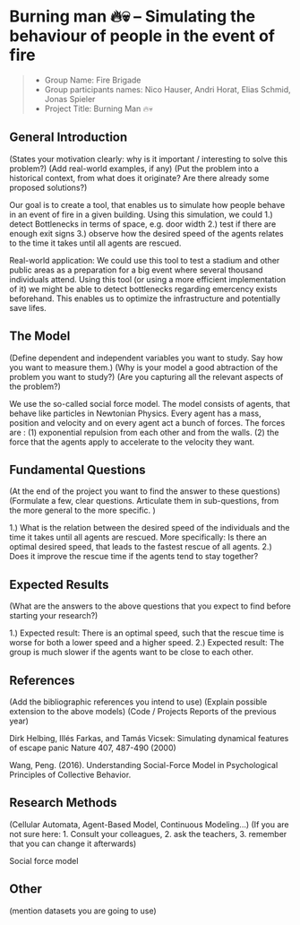 # Burning man 🔥💀 – Simulating the behaviour of people in the event of fire

> * Group Name: Fire Brigade
> * Group participants names: Nico Hauser, Andri Horat, Elias Schmid, Jonas Spieler
> * Project Title: Burning Man 🔥💀

## General Introduction

(States your motivation clearly: why is it important / interesting to solve this problem?)
(Add real-world examples, if any)
(Put the problem into a historical context, from what does it originate? Are there already some proposed solutions?)

Our goal is to create a tool, that enables us to simulate how people behave in an event of fire in a given building. Using this simulation, we could
1.) detect Bottlenecks in terms of space, e.g. door width
2.) test if there are enough exit signs
3.) observe how the desired speed of the agents relates to the time it takes until all agents are rescued.

Real-world application:
We could use this tool to test a stadium and other public areas as a preparation for a big event where several thousand individuals attend. Using this tool (or using a more efficient implementation of it) we might be able to detect bottlenecks regarding emercency exists beforehand. This enables us to optimize the infrastructure and potentially save lifes.

## The Model

(Define dependent and independent variables you want to study. Say how you want to measure them.) (Why is your model a good abtraction of the problem you want to study?) (Are you capturing all the relevant aspects of the problem?)

We use the so-called social force model. The model consists of agents, that behave like particles in Newtonian Physics. Every agent has a mass, position and velocity and on every agent act a bunch of forces. The forces are : (1) exponential repulsion from each other and from the walls. (2)  the force that the agents apply to accelerate to the velocity they want.

## Fundamental Questions

(At the end of the project you want to find the answer to these questions)
(Formulate a few, clear questions. Articulate them in sub-questions, from the more general to the more specific. )

1.) What is the relation between the desired speed of the individuals and the time it takes until all agents are rescued. More specifically: Is there an optimal desired speed, that leads to the fastest rescue of all agents.
2.) Does it improve the rescue time if the agents tend to stay together?

## Expected Results

(What are the answers to the above questions that you expect to find before starting your research?)

1.) Expected result: There is an optimal speed, such that the rescue time is worse for both a lower speed and a higher speed.
2.) Expected result: The group is much slower if the agents want to be close to each other.

## References 

(Add the bibliographic references you intend to use)
(Explain possible extension to the above models)
(Code / Projects Reports of the previous year)

Dirk Helbing, Illés Farkas, and Tamás Vicsek:
Simulating dynamical features of escape panic
Nature 407, 487-490 (2000)

Wang, Peng. (2016). Understanding Social-Force Model in Psychological Principles of Collective Behavior. 

## Research Methods

(Cellular Automata, Agent-Based Model, Continuous Modeling...) (If you are not sure here: 1. Consult your colleagues, 2. ask the teachers, 3. remember that you can change it afterwards)

Social force model

## Other

(mention datasets you are going to use)
